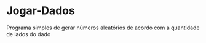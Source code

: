 # Jogar-Dados
Programa simples de gerar números aleatórios de acordo com a quantidade de lados do dado
